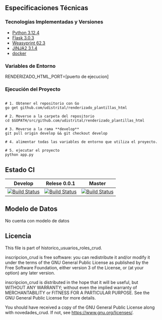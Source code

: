 ## Especificaciones Técnicas

### Tecnologías Implementadas y Versiones
* [Python 3.12.4](https://github.com/udistrital/lineamientos_oas/blob/master/api_flask/lineamientos_previos.md)
* [Flask 3.0.3](https://flask.palletsprojects.com/es/main/)
* [Weasyprint 62.3](https://doc.courtbouillon.org/weasyprint/stable/)
* [JINJA2 3.1.4](https://jinja.palletsprojects.com/en/3.1.x/)
* [docker](https://docs.docker.com/engine/install/ubuntu/)


### Variables de Entorno

RENDERIZADO_HTML_PORT=[puerto de ejecucion]

### Ejecución del Proyecto
```shel

# 1. Obtener el repositorio con Go
go get github.com/udistrital/renderizado_plantillas_html

# 2. Moverse a la carpeta del repositorio
cd $GOPATH/src/github.com/udistrital/renderizado_plantillas_html

# 3. Moverse a la rama **develop**
git pull origin develop && git checkout develop

# 4. alimentar todas las variables de entorno que utiliza el proyecto.

# 5. ejecutar el proyecto
python app.py
```
## Estado CI

| Develop | Relese 0.0.1 | Master |
| -- | -- | -- |
| [![Build Status](https://hubci.portaloas.udistrital.edu.co/api/badges/udistrital/renderizado_plantillas_html/status.svg?ref=refs/heads/develop)](https://hubci.portaloas.udistrital.edu.co/udistrital/renderizado_plantillas_html/) | [![Build Status](https://hubci.portaloas.udistrital.edu.co/api/badges/udistrital/renderizado_plantillas_html/status.svg?ref=refs/heads/release/0.0.1)](https://hubci.portaloas.udistrital.edu.co/udistrital/renderizado_plantillas_html/) | [![Build Status](https://hubci.portaloas.udistrital.edu.co/api/badges/udistrital/renderizado_plantillas_html/status.svg)](https://hubci.portaloas.udistrital.edu.co/udistrital/renderizado_plantillas_html/) |

## Modelo de Datos

No cuenta con modelo de datos

## Licencia

This file is part of historico_usuarios_roles_crud.

inscripcion_crud is free software: you can redistribute it and/or modify it under the terms of the GNU General Public License as published by the Free Software Foundation, either version 3 of the License, or (at your option) any later version.

inscripcion_crud is distributed in the hope that it will be useful, but WITHOUT ANY WARRANTY; without even the implied warranty of MERCHANTABILITY or FITNESS FOR A PARTICULAR PURPOSE. See the GNU General Public License for more details.

You should have received a copy of the GNU General Public License along with novedades_crud. If not, see https://www.gnu.org/licenses/.